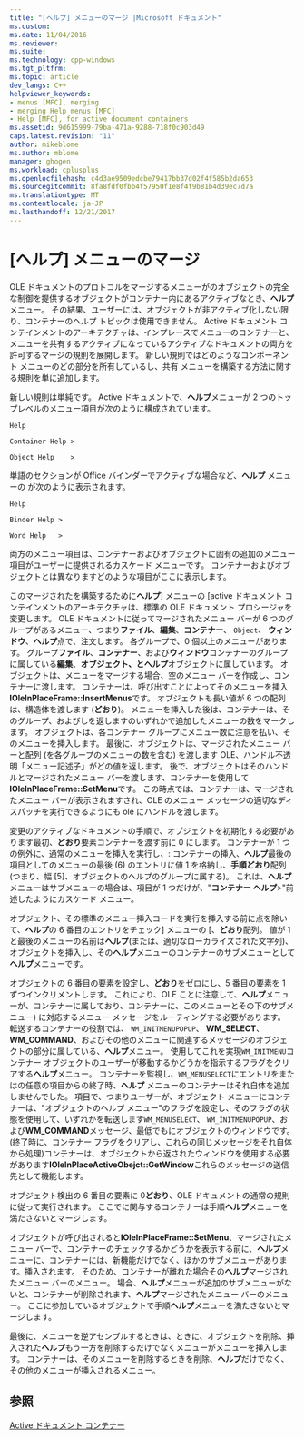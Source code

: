 ```yaml
---
title: "[ヘルプ] メニューのマージ |Microsoft ドキュメント"
ms.custom: 
ms.date: 11/04/2016
ms.reviewer: 
ms.suite: 
ms.technology: cpp-windows
ms.tgt_pltfrm: 
ms.topic: article
dev_langs: C++
helpviewer_keywords:
- menus [MFC], merging
- merging Help menus [MFC]
- Help [MFC], for active document containers
ms.assetid: 9d615999-79ba-471a-9288-718f0c903d49
caps.latest.revision: "11"
author: mikeblome
ms.author: mblome
manager: ghogen
ms.workload: cplusplus
ms.openlocfilehash: c4d3ae9509edcbe79417bb37d02f4f585b2da653
ms.sourcegitcommit: 8fa8fdf0fbb4f57950f1e8f4f9b81b4d39ec7d7a
ms.translationtype: MT
ms.contentlocale: ja-JP
ms.lasthandoff: 12/21/2017
---
```

# <a name="help-menu-merging"></a>[ヘルプ] メニューのマージ
OLE ドキュメントのプロトコルをマージするメニューがのオブジェクトの完全な制御を提供するオブジェクトがコンテナー内にあるアクティブなとき、**ヘルプ**メニュー。 その結果、ユーザーには、オブジェクトが非アクティブ化しない限り、コンテナーのヘルプ トピックは使用できません。 Active ドキュメント コンテインメントのアーキテクチャは、インプレースでメニューのコンテナーと、メニューを共有するアクティブになっているアクティブなドキュメントの両方を許可するマージの規則を展開します。 新しい規則ではどのようなコンポーネント メニューのどの部分を所有しているし、共有 メニューを構築する方法に関する規則を単に追加します。  
  
 新しい規則は単純です。 Active ドキュメントで、**ヘルプ**メニューが 2 つのトップレベルのメニュー項目が次のように構成されています。  
  
 `Help`  
  
 `Container Help >`  
  
 `Object Help    >`  
  
 単語のセクションが Office バインダーでアクティブな場合など、**ヘルプ** メニューの が次のように表示されます。  
  
 `Help`  
  
 `Binder Help >`  
  
 `Word Help   >`  
  
 両方のメニュー項目は、コンテナーおよびオブジェクトに固有の追加のメニュー項目がユーザーに提供されるカスケード メニューです。 コンテナーおよびオブジェクトとは異なりますどのような項目がここに表示します。  
  
 このマージされたを構築するために**ヘルプ**] メニューの [active ドキュメント コンテインメントのアーキテクチャは、標準の OLE ドキュメント プロシージャを変更します。 OLE ドキュメントに従ってマージされたメニュー バーが 6 つのグループがあるメニュー、つまり**ファイル**、**編集**、**コンテナー**、 `Object`、 **ウィンドウ**、**ヘルプ**点で、注文します。 各グループで、0 個以上のメニューがあります。 グループ**ファイル**、**コンテナー**、および**ウィンドウ**コンテナーのグループに属している**編集**、**オブジェクト、**と**ヘルプ**オブジェクトに属しています。 オブジェクトは、メニューをマージする場合、空のメニュー バーを作成し、コンテナーに渡します。 コンテナーは、呼び出すことによってそのメニューを挿入**IOleInPlaceFrame::InsertMenus**です。 オブジェクトも長い値が 6 つの配列は、構造体を渡します (**どおり**)。 メニューを挿入した後は、コンテナーは、そのグループ、およびしを返しますのいずれかで追加したメニューの数をマークします。 オブジェクトは、各コンテナー グループにメニュー数に注意を払い、そのメニューを挿入します。 最後に、オブジェクトは、マージされたメニュー バーと配列 (を各グループのメニューの数を含む) を渡します OLE、ハンドル不透明「メニュー記述子」がどの値を返します。 後で、オブジェクトはそのハンドルとマージされたメニュー バーを渡します、コンテナーを使用して**IOleInPlaceFrame::SetMenu**です。 この時点では、コンテナーは、マージされたメニュー バーが表示されますされ、OLE のメニュー メッセージの適切なディスパッチを実行できるようにも ole にハンドルを渡します。  
  
 変更のアクティブなドキュメントの手順で、オブジェクトを初期化する必要があります最初、**どおり**要素コンテナーを渡す前に 0 にします。 コンテナーが 1 つの例外に、通常のメニューを挿入を実行し、: コンテナーの挿入、**ヘルプ**最後の項目としてのメニューの最後 (6) のエントリに値 1 を格納し、**手順どおり**配列(つまり、幅 [5]、オブジェクトのヘルプのグループに属する)。 これは、**ヘルプ**メニューはサブメニューの場合は、項目が 1 つだけが、"**コンテナー ヘルプ**>"前述したようにカスケード メニュー。  
  
 オブジェクト、その標準のメニュー挿入コードを実行を挿入する前に点を除いて、**ヘルプ**の 6 番目のエントリをチェック] メニューの [、**どおり**配列。 値が 1 と最後のメニューの名前は**ヘルプ**(または、適切なローカライズされた文字列)、オブジェクトを挿入し、その**ヘルプ**メニューのコンテナーのサブメニューとして**ヘルプ**メニューです。  
  
 オブジェクトの 6 番目の要素を設定し、**どおり**をゼロにし、5 番目の要素を 1 ずつインクリメントします。 これにより、OLE ことに注意して、**ヘルプ**メニューが、コンテナーに属しており、コンテナーに、このメニューとその下のサブメニュー) に対応するメニュー メッセージをルーティングする必要があります。 転送するコンテナーの役割では、 `WM_INITMENUPOPUP`、 **WM_SELECT**、 **WM_COMMAND**、およびその他のメニューに関連するメッセージのオブジェクトの部分に属している、**ヘルプ**メニュー。 使用してこれを実現`WM_INITMENU`コンテナー オブジェクトのユーザーが移動するかどうかを指示するフラグをクリアする**ヘルプ**メニュー。 コンテナーを監視し、`WM_MENUSELECT`にエントリをまたはの任意の項目からの終了時、**ヘルプ** メニューのコンテナーはそれ自体を追加しませんでした。 項目で、つまりユーザーが、オブジェクト メニューにコンテナーは、"オブジェクトのヘルプ メニュー"のフラグを設定し、そのフラグの状態を使用して、いずれかを転送します`WM_MENUSELECT`、 `WM_INITMENUPOPUP`、および**WM_COMMAND**メッセージ、最低でもにオブジェクトのウィンドウです。 (終了時に、コンテナー フラグをクリアし、これらの同じメッセージをそれ自体から処理)コンテナーは、オブジェクトから返されたウィンドウを使用する必要があります**IOleInPlaceActiveObejct::GetWindow**これらのメッセージの送信先として機能します。  
  
 オブジェクト検出の 6 番目の要素に 0**どおり**、OLE ドキュメントの通常の規則に従って実行されます。 ここでに関与するコンテナーは手順**ヘルプ**メニューを満たさないとマージします。  
  
 オブジェクトが呼び出されると**IOleInPlaceFrame::SetMenu**、マージされたメニュー バーで、コンテナーのチェックするかどうかを表示する前に、**ヘルプ**メニューに、コンテナーには、新機能だけでなく、ほかのサブメニューがあります。挿入されます。 そのため、コンテナーが離れた場合その**ヘルプ**マージされたメニュー バーのメニュー。 場合、**ヘルプ**メニューが追加のサブメニューがないと、コンテナーが削除されます、**ヘルプ**マージされたメニュー バーのメニュー。 ここに参加しているオブジェクトで手順**ヘルプ**メニューを満たさないとマージします。  
  
 最後に、メニューを逆アセンブルするときは、ときに、オブジェクトを削除、挿入された**ヘルプ**もう一方を削除するだけでなくメニューがメニューを挿入します。 コンテナーは、そのメニューを削除するときを削除、**ヘルプ**だけでなく、その他のメニューが挿入されるメニュー。  
  
## <a name="see-also"></a>参照  
 [Active ドキュメント コンテナー](../mfc/active-document-containers.md)

